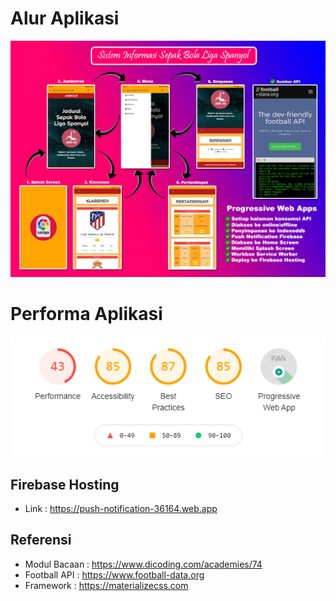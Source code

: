 # Alur Aplikasi
![](screenshot/JASBOLIS.png)

# Performa Aplikasi
![](screenshot/Performance.PNG)

## Firebase Hosting
- Link		: https://push-notification-36164.web.app

## Referensi
- Modul Bacaan	: https://www.dicoding.com/academies/74
- Football API	: https://www.football-data.org
- Framework	: https://materializecss.com